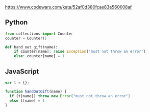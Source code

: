 https://www.codewars.com/kata/52af0d380fcae83a560008af

## Python
```python
from collections import Counter
counter = Counter()

def hand_out_gift(name):
    if counter[name]: raise Exception("must not throw an error")
    else: counter[name] = 1
```

## JavaScript
```js
var t = {};

function handOutGift(name) {
  if (t[name]) throw new Error("must not throw an error")
  else t[name] = 1
}
```